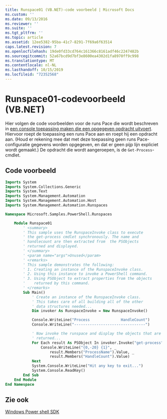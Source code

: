 ```yaml
---
title: Runspace01 (VB.NET)-code voorbeeld | Microsoft Docs
ms.custom: ''
ms.date: 09/13/2016
ms.reviewer: ''
ms.suite: ''
ms.tgt_pltfrm: ''
ms.topic: article
ms.assetid: 12ee5382-95ba-41c7-8291-7f69a6f63514
caps.latest.revision: 7
ms.openlocfilehash: 19de0fd33cd764c161366c8161adf46c2247482b
ms.sourcegitcommit: 52a67bcd9d7bf3e8600ea4302d1fa8970ff9c998
ms.translationtype: MT
ms.contentlocale: nl-NL
ms.lasthandoff: 10/15/2019
ms.locfileid: "72352568"
---
```

# <a name="runspace01-vbnet-code-sample"></a>Runspace01-codevoorbeeld (VB.NET)

Hier volgen de code voorbeelden voor de runs Pace die wordt beschreven in [een console toepassing maken die een opgegeven opdracht uitvoert](/dotnet/csharp/programming-guide/inside-a-program/hello-world-your-first-program). Hiervoor roept de toepassing een runs Pace aan en roept hij een opdracht aan. (Houd er rekening mee dat met deze toepassing geen runs Pace-configuratie gegevens worden opgegeven, en dat er geen pijp lijn expliciet wordt gemaakt.) De opdracht die wordt aangeroepen, is de `Get-Process`-cmdlet.

## <a name="code-sample"></a>Code voorbeeld

```vb
Imports System
Imports System.Collections.Generic
Imports System.Text
Imports System.Management.Automation
Imports System.Management.Automation.Host
Imports System.Management.Automation.Runspaces

Namespace Microsoft.Samples.PowerShell.Runspaces

    Module Runspace01
        ' <summary>
        ' This sample uses the RunspaceInvoke class to execute
        ' the get-process cmdlet synchronously. The name and
        ' handlecount are then extracted from  the PSObjects
        ' returned and displayed.
        ' </summary>
        ' <param name="args">Unused</param>
        ' <remarks>
        ' This sample demonstrates the following:
        ' 1. Creating an instance of the RunspaceInvoke class.
        ' 2. Using this instance to invoke a PowerShell command.
        ' 3. Using PSObject to extract properties from the objects
        '    returned by this command.
        ' </remarks>
        Sub Main()
            ' Create an instance of the RunspaceInvoke class.
            ' This takes care of all building all of the other
            ' data structures needed...
            Dim invoker As RunspaceInvoke = New RunspaceInvoke()

            Console.WriteLine("Process              HandleCount")
            Console.WriteLine("--------------------------------")

            ' Now invoke the runspace and display the objects that are
            ' returned...
            For Each result As PSObject In invoker.Invoke("get-process")
                Console.WriteLine("{0,-20} {1}", _
                    result.Members("ProcessName").Value, _
                    result.Members("HandleCount").Value)
            Next
            System.Console.WriteLine("Hit any key to exit...")
            System.Console.ReadKey()
        End Sub
    End Module
End Namespace
```

<!-- TODO!!!: [!code-csharp[Runspace01.vb](../../powershell-sdk-samples/SDK-2.0/vb/Runspace01/Runspace01.vb#L09-L53 "Runspace01.vb")] -->

## <a name="see-also"></a>Zie ook

[Windows Power shell SDK](../windows-powershell-reference.md)